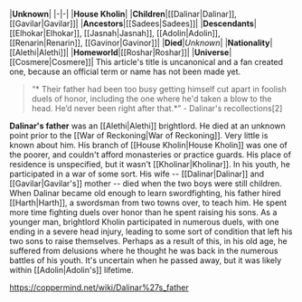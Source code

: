 |**Unknown**|
|-|-|
|**House Kholin**|
|**Children**|[[Dalinar\|Dalinar]], [[Gavilar\|Gavilar]]|
|**Ancestors**|[[Sadees\|Sadees]]|
|**Descendants**|[[Elhokar\|Elhokar]], [[Jasnah\|Jasnah]], [[Adolin\|Adolin]], [[Renarin\|Renarin]], [[Gavinor\|Gavinor]]|
|**Died**|*Unknown*|
|**Nationality**|[[Alethi\|Alethi]]|
|**Homeworld**|[[Roshar\|Roshar]]|
|**Universe**|[[Cosmere\|Cosmere]]|
This article's title is uncanonical and a fan created one, because an official term or name has not been made yet.
>“* Their father had been too busy getting himself cut apart in foolish duels of honor, including the one where he'd taken a blow to the head. He’d never been right after that.*”
\- Dalinar's recollections[2]


**Dalinar's father** was an [[Alethi\|Alethi]] brightlord. He died at an unknown point prior to the [[War of Reckoning\|War of Reckoning]].
Very little is known about him. His branch of [[House Kholin\|House Kholin]] was one of the poorer, and couldn't afford monasteries or practice guards. His place of residence is unspecified, but it wasn't [[Kholinar\|Kholinar]]. In his youth, he participated in a war of some sort. His wife -- [[Dalinar\|Dalinar]] and [[Gavilar\|Gavilar's]] mother -- died when the two boys were still children. When Dalinar became old enough to learn swordfighting, his father hired [[Harth\|Harth]], a swordsman from two towns over, to teach him. He spent more time fighting duels over honor than he spent raising his sons.
As a younger man, brightlord Kholin participated in numerous duels, with one ending in a severe head injury, leading to some sort of condition that left his two sons to raise themselves. Perhaps as a result of this, in his old age, he suffered from delusions where he thought he was back in the numerous battles of his youth. It's uncertain when he passed away, but it was likely within [[Adolin\|Adolin's]] lifetime.



https://coppermind.net/wiki/Dalinar%27s_father